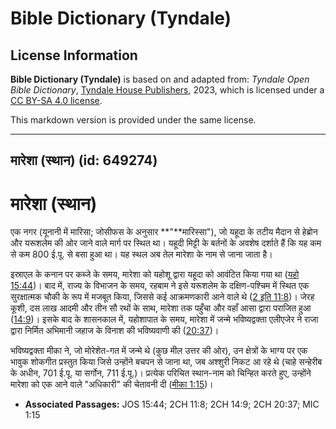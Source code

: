 # Bible Dictionary (Tyndale)

## License Information

**Bible Dictionary (Tyndale)** is based on and adapted from: _Tyndale Open Bible Dictionary_, [Tyndale House Publishers](https://tyndaleopenresources.com/), 2023, which is licensed under a [CC BY-SA 4.0 license](https://creativecommons.org/licenses/by-sa/4.0/legalcode.en).

This markdown version is provided under the same license.



--------------------------------

## मारेशा (स्थान) (id: 649274)

मारेशा (स्थान)
==============

एक नगर (यूनानी में मारिसा; जोसीफस के अनुसार **"**मारिस्सा"), जो यहूदा के तटीय मैदान से हेब्रोन और यरूशलेम की ओर जाने वाले मार्ग पर स्थित था। यहूदी मिट्टी के बर्तनों के अवशेष दर्शाते हैं कि यह कम से कम 800 ई.पू. से बसा हुआ था। यह स्थल अब तेल मारेशा के नाम से जाना जाता है।

इस्राएल के कनान पर कब्जे के समय, मारेशा को यहोशू द्वारा यहूदा को आवंटित किया गया था ([यहो 15:44](https://ref.ly/Josh15:44))। बाद में, राज्य के विभाजन के समय, रहबाम ने इसे यरूशलेम के दक्षिण\-पश्चिम में स्थित एक सुरक्षात्मक चौकी के रूप में मजबूत किया, जिससे कई आक्रमणकारी आने वाले थे ([2 इति 11:8](https://ref.ly/2Chr11:8))। जेरह कूशी, दस लाख आदमी और तीन सौ रथों के साथ, मारेशा तक पहुँचा और वहाँ आसा द्वारा पराजित हुआ ([14:9](https://ref.ly/2Chr14:9))। इसके बाद के शासनकाल में, यहोशापात के समय, मारेशा में जन्मे भविष्यद्वक्ता एलीएजेर ने राजा द्वारा निर्मित अभिमानी जहाज के विनाश की भविष्यवाणी की ([20:37](https://ref.ly/2Chr20:37))।

भविष्यद्वक्ता मीका ने, जो मोरेशेत\-गत में जन्मे थे (कुछ मील उत्तर की ओर), उन क्षेत्रों के भाग्य पर एक भावुक शोकगीत प्रस्तुत किया जिसे उन्होंने बचपन से जाना था, जब अश्शुरी निकट आ रहे थे (चाहे सन्हेरीब के अधीन, 701 ई.पू. या सर्गोन, 711 ई.पू.)। प्रत्येक परिचित स्थान\-नाम को चिन्हित करते हुए, उन्होंने मारेशा को एक आने वाले "अधिकारी" की चेतावनी दी ([मीका 1:15](https://ref.ly/Mic1:15))।

* **Associated Passages:** JOS 15:44; 2CH 11:8; 2CH 14:9; 2CH 20:37; MIC 1:15

